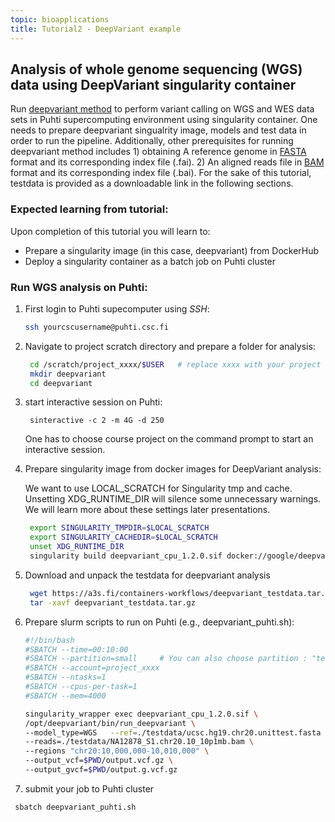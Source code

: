 ```yaml
---
topic: bioapplications
title: Tutorial2 - DeepVariant example
---
```


## Analysis of whole genome sequencing (WGS) data using DeepVariant singularity container
Run [deepvariant method](https://github.com/google/deepvariant) to perform variant calling on WGS and WES data sets in Puhti supercomputing environment using singularity container. One needs to prepare deepvariant singualrity image, models and test data in order to run the pipeline. Additionally, other prerequisites for running deepvariant method includes 1) obtaining A reference genome in [FASTA](https://en.wikipedia.org/wiki/FASTA_format) format and its corresponding index file (.fai). 2) An aligned reads file in [BAM](http://genome.sph.umich.edu/wiki/BAM) format and its corresponding index file (.bai). For the sake of this tutorial, testdata is provided as a downloadable link in the following sections. 

### Expected learning from tutorial:
Upon completion of this tutorial you will learn to: 
- Prepare a singularity image (in this case, deepvariant) from DockerHub
- Deploy a singularity container as a batch job on Puhti cluster

### Run WGS analysis on Puhti:

1. First login to Puhti supecomputer using *SSH*:
   ```bash
   ssh yourcscusername@puhti.csc.fi
   ```
2. Navigate to project scratch directory and prepare a folder for analysis:
   ```bash
    cd /scratch/project_xxxx/$USER   # replace xxxx with your project number
    mkdir deepvariant
    cd deepvariant
   ```
4. start interactive session on Puhti:
   ```
    sinteractive -c 2 -m 4G -d 250
   ```
    One has to choose course project on the command prompt to start an interactive session.

5. Prepare singularity image from docker images for DeepVariant analysis:

    We want to use LOCAL_SCRATCH for Singularity tmp and cache. Unsetting XDG_RUNTIME_DIR will silence some unnecessary warnings. We will learn more about these 
    settings later presentations.

   ```bash
    export SINGULARITY_TMPDIR=$LOCAL_SCRATCH
    export SINGULARITY_CACHEDIR=$LOCAL_SCRATCH
    unset XDG_RUNTIME_DIR
    singularity build deepvariant_cpu_1.2.0.sif docker://google/deepvariant:1.2.0
   ```

6. Download and unpack the testdata for deepvariant analysis
   ```bash
    wget https://a3s.fi/containers-workflows/deepvariant_testdata.tar.gz
    tar -xavf deepvariant_testdata.tar.gz
   ```

7. Prepare slurm scripts to run on Puhti (e.g., deepvariant_puhti.sh):

   ```bash
   #!/bin/bash
   #SBATCH --time=00:10:00
   #SBATCH --partition=small     # You can also choose partition : "test" for this toy example
   #SBATCH --account=project_xxxx
   #SBATCH --ntasks=1
   #SBATCH --cpus-per-task=1
   #SBATCH --mem=4000

   singularity_wrapper exec deepvariant_cpu_1.2.0.sif \
   /opt/deepvariant/bin/run_deepvariant \
   --model_type=WGS   --ref=./testdata/ucsc.hg19.chr20.unittest.fasta \
   --reads=./testdata/NA12878_S1.chr20.10_10p1mb.bam \
   --regions "chr20:10,000,000-10,010,000" \
   --output_vcf=$PWD/output.vcf.gz \
   --output_gvcf=$PWD/output.g.vcf.gz
   ```
8. submit your job to Puhti cluster

  ```bash
   sbatch deepvariant_puhti.sh
  ```
